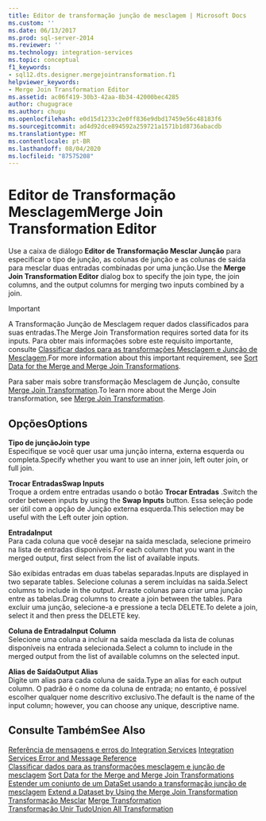 ```yaml
---
title: Editor de transformação junção de mesclagem | Microsoft Docs
ms.custom: ''
ms.date: 06/13/2017
ms.prod: sql-server-2014
ms.reviewer: ''
ms.technology: integration-services
ms.topic: conceptual
f1_keywords:
- sql12.dts.designer.mergejointransformation.f1
helpviewer_keywords:
- Merge Join Transformation Editor
ms.assetid: ac06f419-30b3-42aa-8b34-42000bec4285
author: chugugrace
ms.author: chugu
ms.openlocfilehash: e0d15d1233c2e0ff836e9dbd17459e56c48183f6
ms.sourcegitcommit: ad4d92dce894592a259721a1571b1d8736abacdb
ms.translationtype: MT
ms.contentlocale: pt-BR
ms.lasthandoff: 08/04/2020
ms.locfileid: "87575208"
---
```

# <a name="merge-join-transformation-editor"></a><span data-ttu-id="367f2-102">Editor de Transformação Mesclagem</span><span class="sxs-lookup"><span data-stu-id="367f2-102">Merge Join Transformation Editor</span></span>
  <span data-ttu-id="367f2-103">Use a caixa de diálogo **Editor de Transformação Mesclar Junção** para especificar o tipo de junção, as colunas de junção e as colunas de saída para mesclar duas entradas combinadas por uma junção.</span><span class="sxs-lookup"><span data-stu-id="367f2-103">Use the **Merge Join Transformation Editor** dialog box to specify the join type, the join columns, and the output columns for merging two inputs combined by a join.</span></span>  
  
> [!IMPORTANT]  
>  <span data-ttu-id="367f2-104">A Transformação Junção de Mesclagem requer dados classificados para suas entradas.</span><span class="sxs-lookup"><span data-stu-id="367f2-104">The Merge Join Transformation requires sorted data for its inputs.</span></span> <span data-ttu-id="367f2-105">Para obter mais informações sobre este requisito importante, consulte [Classificar dados para as transformações Mesclagem e Junção de Mesclagem](data-flow/transformations/sort-data-for-the-merge-and-merge-join-transformations.md).</span><span class="sxs-lookup"><span data-stu-id="367f2-105">For more information about this important requirement, see [Sort Data for the Merge and Merge Join Transformations](data-flow/transformations/sort-data-for-the-merge-and-merge-join-transformations.md).</span></span>  
  
 <span data-ttu-id="367f2-106">Para saber mais sobre transformação Mesclagem de Junção, consulte [Merge Join Transformation](data-flow/transformations/merge-join-transformation.md).</span><span class="sxs-lookup"><span data-stu-id="367f2-106">To learn more about the Merge Join transformation, see [Merge Join Transformation](data-flow/transformations/merge-join-transformation.md).</span></span>  
  
## <a name="options"></a><span data-ttu-id="367f2-107">Opções</span><span class="sxs-lookup"><span data-stu-id="367f2-107">Options</span></span>  
 <span data-ttu-id="367f2-108">**Tipo de junção**</span><span class="sxs-lookup"><span data-stu-id="367f2-108">**Join type**</span></span>  
 <span data-ttu-id="367f2-109">Especifique se você quer usar uma junção interna, externa esquerda ou completa.</span><span class="sxs-lookup"><span data-stu-id="367f2-109">Specify whether you want to use an inner join, left outer join, or full join.</span></span>  
  
 <span data-ttu-id="367f2-110">**Trocar Entradas**</span><span class="sxs-lookup"><span data-stu-id="367f2-110">**Swap Inputs**</span></span>  
 <span data-ttu-id="367f2-111">Troque a ordem entre entradas usando o botão **Trocar Entradas** .</span><span class="sxs-lookup"><span data-stu-id="367f2-111">Switch the order between inputs by using the **Swap Inputs** button.</span></span> <span data-ttu-id="367f2-112">Essa seleção pode ser útil com a opção de Junção externa esquerda.</span><span class="sxs-lookup"><span data-stu-id="367f2-112">This selection may be useful with the Left outer join option.</span></span>  
  
 <span data-ttu-id="367f2-113">**Entrada**</span><span class="sxs-lookup"><span data-stu-id="367f2-113">**Input**</span></span>  
 <span data-ttu-id="367f2-114">Para cada coluna que você desejar na saída mesclada, selecione primeiro na lista de entradas disponíveis.</span><span class="sxs-lookup"><span data-stu-id="367f2-114">For each column that you want in the merged output, first select from the list of available inputs.</span></span>  
  
 <span data-ttu-id="367f2-115">São exibidas entradas em duas tabelas separadas.</span><span class="sxs-lookup"><span data-stu-id="367f2-115">Inputs are displayed in two separate tables.</span></span> <span data-ttu-id="367f2-116">Selecione colunas a serem incluídas na saída.</span><span class="sxs-lookup"><span data-stu-id="367f2-116">Select columns to include in the output.</span></span> <span data-ttu-id="367f2-117">Arraste colunas para criar uma junção entre as tabelas.</span><span class="sxs-lookup"><span data-stu-id="367f2-117">Drag columns to create a join between the tables.</span></span> <span data-ttu-id="367f2-118">Para excluir uma junção, selecione-a e pressione a tecla DELETE.</span><span class="sxs-lookup"><span data-stu-id="367f2-118">To delete a join, select it and then press the DELETE key.</span></span>  
  
 <span data-ttu-id="367f2-119">**Coluna de Entrada**</span><span class="sxs-lookup"><span data-stu-id="367f2-119">**Input Column**</span></span>  
 <span data-ttu-id="367f2-120">Selecione uma coluna a incluir na saída mesclada da lista de colunas disponíveis na entrada selecionada.</span><span class="sxs-lookup"><span data-stu-id="367f2-120">Select a column to include in the merged output from the list of available columns on the selected input.</span></span>  
  
 <span data-ttu-id="367f2-121">**Alias de Saída**</span><span class="sxs-lookup"><span data-stu-id="367f2-121">**Output Alias**</span></span>  
 <span data-ttu-id="367f2-122">Digite um alias para cada coluna de saída.</span><span class="sxs-lookup"><span data-stu-id="367f2-122">Type an alias for each output column.</span></span> <span data-ttu-id="367f2-123">O padrão é o nome da coluna de entrada; no entanto, é possível escolher qualquer nome descritivo exclusivo.</span><span class="sxs-lookup"><span data-stu-id="367f2-123">The default is the name of the input column; however, you can choose any unique, descriptive name.</span></span>  
  
## <a name="see-also"></a><span data-ttu-id="367f2-124">Consulte Também</span><span class="sxs-lookup"><span data-stu-id="367f2-124">See Also</span></span>  
 <span data-ttu-id="367f2-125">[Referência de mensagens e erros do Integration Services](../../2014/integration-services/integration-services-error-and-message-reference.md) </span><span class="sxs-lookup"><span data-stu-id="367f2-125">[Integration Services Error and Message Reference](../../2014/integration-services/integration-services-error-and-message-reference.md) </span></span>  
 <span data-ttu-id="367f2-126">[Classificar dados para as transformações mesclagem e junção de mesclagem](data-flow/transformations/sort-data-for-the-merge-and-merge-join-transformations.md) </span><span class="sxs-lookup"><span data-stu-id="367f2-126">[Sort Data for the Merge and Merge Join Transformations](data-flow/transformations/sort-data-for-the-merge-and-merge-join-transformations.md) </span></span>  
 <span data-ttu-id="367f2-127">[Estender um conjunto de um DataSet usando a transformação junção de mesclagem](data-flow/transformations/extend-a-dataset-by-using-the-merge-join-transformation.md) </span><span class="sxs-lookup"><span data-stu-id="367f2-127">[Extend a Dataset by Using the Merge Join Transformation](data-flow/transformations/extend-a-dataset-by-using-the-merge-join-transformation.md) </span></span>  
 <span data-ttu-id="367f2-128">[Transformação Mesclar](data-flow/transformations/merge-transformation.md) </span><span class="sxs-lookup"><span data-stu-id="367f2-128">[Merge Transformation](data-flow/transformations/merge-transformation.md) </span></span>  
 [<span data-ttu-id="367f2-129">Transformação Unir Tudo</span><span class="sxs-lookup"><span data-stu-id="367f2-129">Union All Transformation</span></span>](data-flow/transformations/union-all-transformation.md)  
  
  
